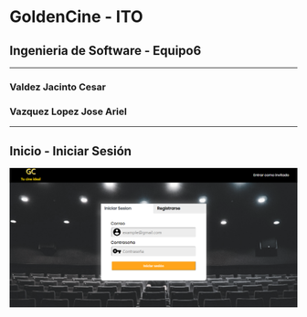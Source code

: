 # GoldenCine - ITO
## Ingenieria de Software - Equipo6
---
### Valdez Jacinto Cesar
### Vazquez Lopez Jose Ariel
---
## Inicio - Iniciar Sesión
![Iniciar Sesion](Capturas/IniciarSesion.png)